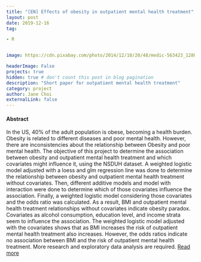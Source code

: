 ```yaml
---
title: "[EN] Effects of obesity in outpatient mental health treatment"
layout: post
date: 2019-12-16 
tag: 

- R 


image: https://cdn.pixabay.com/photo/2014/12/10/20/48/medic-563423_1280.jpg

headerImage: False 
projects: true
hidden: true # don't count this post in blog pagination
description: "Short paper for outpatient mental health treatment" 
category: project
author: Jane Choi 
externalLink: false  
---
```


#### Abstract


In the US, 40% of the adult population is obese, becoming a health burden. Obesity is related to different diseases and poor mental health. However, there are inconsistencies about the relationship between Obesity and poor mental health. The objective of this project to determine the association between obesity and outpatient mental health treatment and which covariates might influence it, using the NSDUH dataset. A weighted logistic model adjusted with a loess and glm regression line was done to determine the relationship between obesity and outpatient mental health treatment without covariates. Then, different additive models and model with interaction were done to determine which of those covariates influence the association. Finally, a weighted logistic model considering those covariates and the odds ratio was calculated. As a result, BMI and outpatient mental health treatment relationships without covariates indicate obesity paradox. Covariates as alcohol consumption, education level, and income strata seem to influence the association. The weighted logistic model adjusted with the covariates shows that as BMI increases the risk of outpatient mental health treatment also increases. However, the odds ratios indicate no association between BMI and the risk of outpatient mental health treatment. More research and exploratory data analysis are required. [Read more](https://github.com/jaeyoung-jane-choi/papers/blob/main/Mental%20Health%20and%20BMI.pdf)
